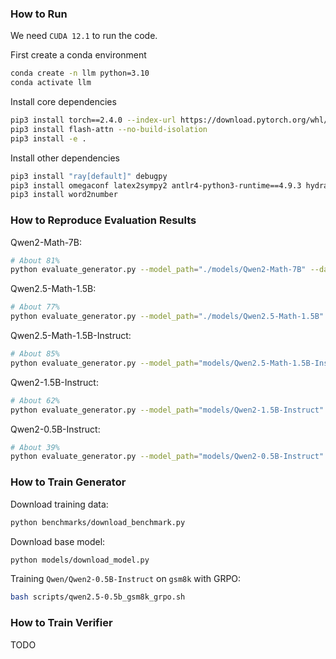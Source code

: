 ### How to Run

We need `CUDA 12.1` to run the code.

First create a conda environment

```bash
conda create -n llm python=3.10
conda activate llm
```

Install core dependencies

```bash
pip3 install torch==2.4.0 --index-url https://download.pytorch.org/whl/cu121
pip3 install flash-attn --no-build-isolation
pip3 install -e .
```

Install other dependencies

```bash
pip3 install "ray[default]" debugpy
pip3 install omegaconf latex2sympy2 antlr4-python3-runtime==4.9.3 hydra-core
pip3 install word2number
```

### How to Reproduce Evaluation Results 

Qwen2-Math-7B:

```bash
# About 81%
python evaluate_generator.py --model_path="./models/Qwen2-Math-7B" --dataset="./benchmarks/gsm8k" --tok_limit=4096 --split=test --test_n=1 --template="templates/Qwen_gsm8k_8shot.txt" --post_truncate
```

Qwen2.5-Math-1.5B:

```bash
# About 77%
python evaluate_generator.py --model_path="./models/Qwen2.5-Math-1.5B" --dataset="./benchmarks/gsm8k" --tok_limit=4096 --split=test --test_n=1 --template="templates/Qwen_gsm8k_8shot.txt" --post_truncate
```

Qwen2.5-Math-1.5B-Instruct:
```bash
# About 85%
python evaluate_generator.py --model_path="models/Qwen2.5-Math-1.5B-Instruct" --dataset="./benchmarks/gsm8k" --tok_limit=4096 --split=test --test_n=1 --template="templates/Qwen_gsm8k_CoT_0shot.txt" --post_truncate
```

Qwen2-1.5B-Instruct:

```bash
# About 62%
python evaluate_generator.py --model_path="models/Qwen2-1.5B-Instruct" --dataset="./benchmarks/gsm8k" --tok_limit=4096 --split=test --test_n=1 --template="templates/Qwen_gsm8k_0shot.txt"
```

Qwen2-0.5B-Instruct:

```bash
# About 39%
python evaluate_generator.py --model_path="models/Qwen2-0.5B-Instruct" --dataset="./benchmarks/gsm8k" --tok_limit=4096 --split=test --test_n=1 --template="templates/Qwen_gsm8k_4shot.txt" --post_truncate
```

### How to Train Generator

Download training data:

```bash
python benchmarks/download_benchmark.py
```

Download base model:

```bash
python models/download_model.py
```

Training `Qwen/Qwen2-0.5B-Instruct` on `gsm8k` with GRPO:

```bash
bash scripts/qwen2.5-0.5b_gsm8k_grpo.sh
```

### How to Train Verifier

TODO


